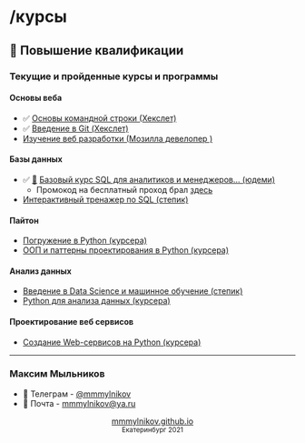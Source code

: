 # /курсы

## 🧐 Повышение квалификации
### Текущие и пройденные курсы и программы

#### Основы веба
* ✅ [Основы командной строки (Хекслет)](https://ru.hexlet.io/courses/cli-basics)
* ✅ [Введение в Git  (Хекслет)](https://ru.hexlet.io/courses/intro_to_git)
* [Изучение веб разработки (Мозилла девелопер )](https://developer.mozilla.org/ru/docs/Learn)

#### Базы данных
* ✅ [📜](https://mmmylnikov.github.io/courses/cert/15.11.21_sql_udemy.pdf) [Базовый курс SQL для аналитиков и менеджеров… (юдеми)](https://www.udemy.com/course/sql-for-beginner/) 
  * Промокод на бесплатный проход брал [здесь](https://t.me/joinchat/VxiIJbNfZWNy3k-h)
* [Интерактивный тренажер по SQL (степик)](https://stepik.org/course/63054/)

#### Пайтон
* [Погружение в Python (курсера)](https://www.coursera.org/learn/diving-in-python/home/welcome)
* [ООП и паттерны проектирования в Python  (курсера)](https://www.coursera.org/learn/oop-patterns-python/home/welcome)

#### Анализ данных
* [Введение в Data Science и машинное обучение (степик)](https://stepik.org/course/4852/)
* [Python для анализа данных (курсера)](https://www.coursera.org/learn/python-for-data-science/home/welcome)

#### Проектирование веб сервисов
* [Создание Web-сервисов на Python  (курсера)](https://www.coursera.org/learn/python-for-web/home/welcome)


---
### Максим Мыльников

* 📱 Телеграм - [@mmmylnikov](https://t.me/MMMylnikov)
* 📧 Почта - [mmmylnikov@ya.ru](mailto:mmmylnikov@ya.ru)

<div align="center"><a href="https://mmmylnikov.github.io">mmmylnikov.github.io</a></div>
<div align="center"><small>Екатеринбург 2021</small></div>